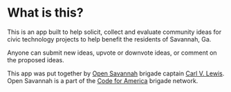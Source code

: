 What is this?
======
 
This is an app built to help solicit, collect and evaluate community ideas for civic technology projects to help benefit the residents of Savannah, Ga.

Anyone can submit new ideas, upvote or downvote ideas, or comment on the proposed ideas.

This app was put together by [Open Savannah](https://opensavannah.org) brigade captain [Carl V. Lewis](http://carlvlewis.net). Open Savannah is a part of the [Code for America](http://codeforamerica.org) brigade network.
